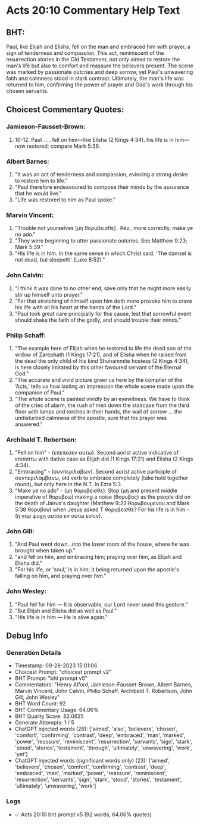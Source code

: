# Acts 20:10 Commentary Help Text

## BHT:
Paul, like Elijah and Elisha, fell on the man and embraced him with prayer, a sign of tenderness and compassion. This act, reminiscent of the resurrection stories in the Old Testament, not only aimed to restore the man's life but also to comfort and reassure the believers present. The scene was marked by passionate outcries and deep sorrow, yet Paul's unwavering faith and calmness stood in stark contrast. Ultimately, the man's life was returned to him, confirming the power of prayer and God's work through his chosen servants.

## Choicest Commentary Quotes:
### Jamieson-Fausset-Brown:
1. 10-12. Paul . . . fell on him—like
	Elisha (2 Kings 4:34). 
	his life is in him—now
	restored; compare Mark 5:39.

### Albert Barnes:
1. "It was an act of tenderness and compassion, evincing a strong desire to restore him to life."
2. "Paul therefore endeavoured to compose their minds by the assurance that he would live."
3. "Life was restored to him as Paul spoke."

### Marvin Vincent:
1. "Trouble not yourselves [μη θορυβεισθε] . Rev., more correctly, make ye no ado."
2. "They were beginning to utter passionate outcries. See Matthew 9:23; Mark 5:39."
3. "His life is in him. In the same sense in which Christ said, 'The damsel is not dead, but sleepeth' (Luke 8:52)."

### John Calvin:
1. "I think it was done to no other end, save only that he might more easily stir up himself unto prayer."
2. "For that stretching of himself upon him doth more provoke him to crave his life with all his heart at the hands of the Lord."
3. "Paul took great care principally for this cause, lest that sorrowful event should shake the faith of the godly, and should trouble their minds."

### Philip Schaff:
1. "The example here of Elijah when he restored to life the dead son of the widow of Zarephath (1 Kings 17:21), and of Elisha when he raised from the dead the only child of his kind Shunammite hostess (2 Kings 4:34), is here closely imitated by this other favoured servant of the Eternal God."
2. "The accurate and vivid picture given us here by the compiler of the ‘Acts,’ tells us how lasting an impression the whole scene made upon the companion of Paul."
3. "The whole scene is painted vividly by an eyewitness. We have to think of the cries of alarm, the rush of men down the staircase from the third floor with lamps and torches in their hands, the wail of sorrow ... the undisturbed calmness of the apostle, sure that his prayer was answered."

### Archibald T. Robertson:
1. "Fell on him" - (επεπεσεν αυτω). Second aorist active indicative of επιπιπτω with dative case as Elijah did (1 Kings 17:21) and Elisha (2 Kings 4:34).
2. "Embracing" - (συνπεριλαβων). Second aorist active participle of συνπεριλαμβανω, old verb to embrace completely (take hold together round), but only here in the N.T. In Ezra 5:3.
3. "Make ye no ado" - (μη θορυβεισθε). Stop (μη and present middle imperative of θορυβεω) making a noise (θορυβος) as the people did on the death of Jairus's daughter (Matthew 9:23 θορυβουμενου and Mark 5:38 θορυβου) when Jesus asked Τ θορυβεισθε? For his life is in him - (η γαρ ψυχη αυτου εν αυτω εστιν).

### John Gill:
1. "And Paul went down...into the lower room of the house, where he was brought when taken up."
2. "and fell on him, and embracing him; praying over him, as Elijah and Elisha did."
3. "For his life, or 'soul,' is in him; it being returned upon the apostle's falling on him, and praying over him."

### John Wesley:
1. "Paul fell for him — It is observable, our Lord never used this gesture."
2. "But Elijah and Elisha did as well as Paul."
3. "His life is in him — He is alive again."


## Debug Info
### Generation Details
- Timestamp: 09-28-2023 15:01:06
- Choicest Prompt: "choicest prompt v2"
- BHT Prompt: "bht prompt v5"
- Commentators: "Henry Alford, Jamieson-Fausset-Brown, Albert Barnes, Marvin Vincent, John Calvin, Philip Schaff, Archibald T. Robertson, John Gill, John Wesley"
- BHT Word Count: 92
- BHT Commentary Usage: 64.06%
- BHT Quality Score: 82.0625
- Generate Attempts: 1 / 5
- ChatGPT injected words (26):
	['aimed', 'also', 'believers', 'chosen', 'comfort', 'confirming', 'contrast', 'deep', 'embraced', 'man', 'marked', 'power', 'reassure', 'reminiscent', 'resurrection', 'servants', 'sign', 'stark', 'stood', 'stories', 'testament', 'through', 'ultimately', 'unwavering', 'work', 'yet']
- ChatGPT injected words (significant words only) (23):
	['aimed', 'believers', 'chosen', 'comfort', 'confirming', 'contrast', 'deep', 'embraced', 'man', 'marked', 'power', 'reassure', 'reminiscent', 'resurrection', 'servants', 'sign', 'stark', 'stood', 'stories', 'testament', 'ultimately', 'unwavering', 'work']

### Logs
- ✅ Acts 20:10 bht prompt v5 (92 words, 64.06% quotes)